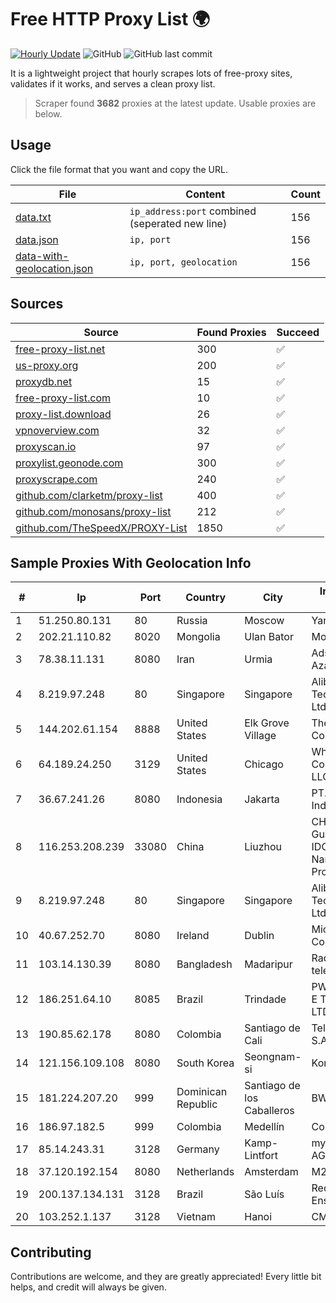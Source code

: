 
# Free HTTP Proxy List 🌍

[![Hourly Update](https://github.com/mertguvencli/http-proxy-list/actions/workflows/main.yml/badge.svg?branch=main)](https://github.com/mertguvencli/http-proxy-list/actions/workflows/main.yml)
![GitHub](https://img.shields.io/github/license/mertguvencli/http-proxy-list)
![GitHub last commit](https://img.shields.io/github/last-commit/mertguvencli/http-proxy-list)

It is a lightweight project that hourly scrapes lots of free-proxy sites, validates if it works, and serves a clean proxy list.


> Scraper found **3682** proxies at the latest update. Usable proxies are below.

## Usage

Click the file format that you want and copy the URL.


|File|Content|Count|
|----|-------|-----|
|[data.txt](https://raw.githubusercontent.com/mertguvencli/http-proxy-list/main/proxy-list/data.txt)|`ip_address:port` combined (seperated new line)|156|
|[data.json](https://raw.githubusercontent.com/mertguvencli/http-proxy-list/main/proxy-list/data.json)|`ip, port`|156|
|[data-with-geolocation.json](https://raw.githubusercontent.com/mertguvencli/http-proxy-list/main/proxy-list/data-with-geolocation.json)|`ip, port, geolocation`|156|

## Sources

|Source|Found Proxies|Succeed|
|------|-------------|-------|
|[free-proxy-list.net](https://free-proxy-list.net)|300|✅|
|[us-proxy.org](https://www.us-proxy.org)|200|✅|
|[proxydb.net](http://proxydb.net)|15|✅|
|[free-proxy-list.com](https://free-proxy-list.com/?page=&port=&type%5B%5D=http&type%5B%5D=https&up_time=0&search=Search)|10|✅|
|[proxy-list.download](https://www.proxy-list.download/HTTP)|26|✅|
|[vpnoverview.com](https://vpnoverview.com/privacy/anonymous-browsing/free-proxy-servers)|32|✅|
|[proxyscan.io](https://www.proxyscan.io)|97|✅|
|[proxylist.geonode.com](https://proxylist.geonode.com/api/proxy-list?limit=300&page=1&sort_by=lastChecked&sort_type=desc&protocols=http,https)|300|✅|
|[proxyscrape.com](https://api.proxyscrape.com/v2/?request=displayproxies&protocol=http&timeout=10000&country=all&ssl=all&anonymity=all)|240|✅|
|[github.com/clarketm/proxy-list](https://raw.githubusercontent.com/clarketm/proxy-list/master/proxy-list-raw.txt)|400|✅|
|[github.com/monosans/proxy-list](https://raw.githubusercontent.com/monosans/proxy-list/main/proxies/http.txt)|212|✅|
|[github.com/TheSpeedX/PROXY-List](https://raw.githubusercontent.com/TheSpeedX/PROXY-List/master/http.txt)|1850|✅|


## Sample Proxies With Geolocation Info

|#|Ip|Port|Country|City|Internet Service Provider|
|-|--|----|-------|----|-------------------------|
|1|51.250.80.131|80|Russia|Moscow|Yandex.Cloud LLC|
|2|202.21.110.82|8020|Mongolia|Ulan Bator|Mobinet LLC|
|3|78.38.11.131|8080|Iran|Urmia|Adsl Project Azargharbi Data|
|4|8.219.97.248|80|Singapore|Singapore|Alibaba (US) Technology Co., Ltd.|
|5|144.202.61.154|8888|United States|Elk Grove Village|The Constant Company|
|6|64.189.24.250|3129|United States|Chicago|WhiteSky Communications, LLC.|
|7|36.67.241.26|8080|Indonesia|Jakarta|PT. Telekomunikasi Indonesia|
|8|116.253.208.239|33080|China|Liuzhou|CHINATELECOM Guangxi Nanning IDC networkdescr: Nanning, Guangxi Province, P.R.|
|9|8.219.97.248|80|Singapore|Singapore|Alibaba (US) Technology Co., Ltd.|
|10|40.67.252.70|8080|Ireland|Dublin|Microsoft Corporation|
|11|103.14.130.39|8080|Bangladesh|Madaripur|Radiant telecommunications|
|12|186.251.64.10|8085|Brazil|Trindade|PW INFORMATICA E TECNOLOGIA LTDA|
|13|190.85.62.178|8080|Colombia|Santiago de Cali|Telmex Colombia S.A.|
|14|121.156.109.108|8080|South Korea|Seongnam-si|Korea Telecom|
|15|181.224.207.20|999|Dominican Republic|Santiago de los Caballeros|BW TELECOM|
|16|186.97.182.5|999|Colombia|Medellín|Colombia Móvil|
|17|85.14.243.31|3128|Germany|Kamp-Lintfort|myLoc managed IT AG|
|18|37.120.192.154|8080|Netherlands|Amsterdam|M247 Ltd|
|19|200.137.134.131|3128|Brazil|São Luís|Rede Nacional de Ensino e Pesquisa|
|20|103.252.1.137|3128|Vietnam|Hanoi|CMCMIENBAC|



## Contributing

Contributions are welcome, and they are greatly appreciated! Every
little bit helps, and credit will always be given.

